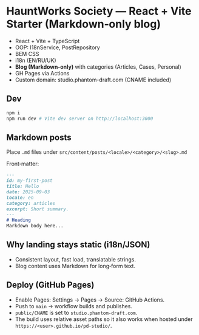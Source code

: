# HauntWorks Society — React + Vite Starter (Markdown‑only blog)

- React + Vite + TypeScript
- OOP: I18nService, PostRepository
- BEM CSS
- i18n (EN/RU/UK)
- **Blog (Markdown‑only)** with categories (Articles, Cases, Personal)
- GH Pages via Actions
- Custom domain: studio.phantom-draft.com (CNAME included)

## Dev
```bash
npm i
npm run dev # Vite dev server on http://localhost:3000
```

## Markdown posts
Place `.md` files under `src/content/posts/<locale>/<category>/<slug>.md`

Front‑matter:
```md
---
id: my-first-post
title: Hello
date: 2025-09-03
locale: en
category: articles
excerpt: Short summary.
---
# Heading
Markdown body here...
```

## Why landing stays static (i18n/JSON)
- Consistent layout, fast load, translatable strings.
- Blog content uses Markdown for long‑form text.

## Deploy (GitHub Pages)
- Enable Pages: Settings → Pages → Source: GitHub Actions.
- Push to `main` → workflow builds and publishes.
- `public/CNAME` is set to `studio.phantom-draft.com`.
- The build uses relative asset paths so it also works when hosted under
  `https://<user>.github.io/pd-studio/`.
